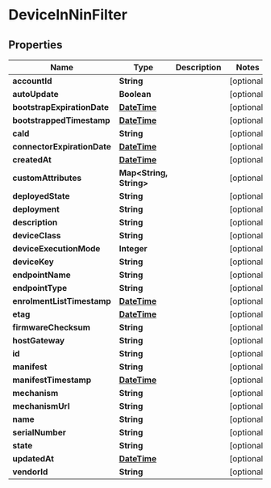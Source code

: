 
# DeviceInNinFilter

## Properties
Name | Type | Description | Notes
------------ | ------------- | ------------- | -------------
**accountId** | **String** |  |  [optional]
**autoUpdate** | **Boolean** |  |  [optional]
**bootstrapExpirationDate** | [**DateTime**](DateTime.md) |  |  [optional]
**bootstrappedTimestamp** | [**DateTime**](DateTime.md) |  |  [optional]
**caId** | **String** |  |  [optional]
**connectorExpirationDate** | [**DateTime**](DateTime.md) |  |  [optional]
**createdAt** | [**DateTime**](DateTime.md) |  |  [optional]
**customAttributes** | **Map&lt;String, String&gt;** |  |  [optional]
**deployedState** | **String** |  |  [optional]
**deployment** | **String** |  |  [optional]
**description** | **String** |  |  [optional]
**deviceClass** | **String** |  |  [optional]
**deviceExecutionMode** | **Integer** |  |  [optional]
**deviceKey** | **String** |  |  [optional]
**endpointName** | **String** |  |  [optional]
**endpointType** | **String** |  |  [optional]
**enrolmentListTimestamp** | [**DateTime**](DateTime.md) |  |  [optional]
**etag** | [**DateTime**](DateTime.md) |  |  [optional]
**firmwareChecksum** | **String** |  |  [optional]
**hostGateway** | **String** |  |  [optional]
**id** | **String** |  |  [optional]
**manifest** | **String** |  |  [optional]
**manifestTimestamp** | [**DateTime**](DateTime.md) |  |  [optional]
**mechanism** | **String** |  |  [optional]
**mechanismUrl** | **String** |  |  [optional]
**name** | **String** |  |  [optional]
**serialNumber** | **String** |  |  [optional]
**state** | **String** |  |  [optional]
**updatedAt** | [**DateTime**](DateTime.md) |  |  [optional]
**vendorId** | **String** |  |  [optional]



